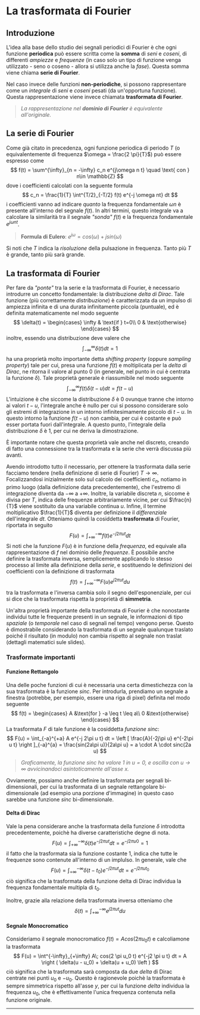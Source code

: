 # La trasformata di Fourier

## Introduzione
L'idea alla base dello studio dei segnali periodici di Fourier è che ogni
funzione **periodica** può essere scritta come la **somma** di *seni* e
*coseni*, di differenti *ampiezze* e *frequenze* (in caso solo un tipo di
funzione venga utilizzato - seno o coseno - allora si utilizza anche la *fase*).
Questa somma viene chiama **serie di Fourier**. 

Nel caso invece delle funzioni **non-periodiche**, si possono rappresentare come
un *integrale* di *seni* e *coseni* pesati (da un'opportuna funzione). Questa
rappresentazione viene invece chiamata **trasformata di Fourier**.

> *La rappresentazione nel **dominio di Fourier** è *equivalente*
> all'originale.*

## La serie di Fourier
Come già citato in precedenza, ogni funzione periodica di periodo $T$ (o
equivalentemente di frequenza $\omega = \frac{2 \pi}{T}$) può essere espresso
come
$$
f(t) = \sum^{\infty}_{n = -\infty} c_n e^{j\omega n t} \quad \text{ con } n\in
\mathbb{Z}
$$
dove i coefficienti calcolati con la seguente formula
$$
c_n = \frac{1}{T} \int^{T/2}_{-T/2} f(t) e^{-j \omega nt} dt
$$
i coefficienti vanno ad indicare *quanto* la frequenza fondamentale $\omega n$ è
presente all'interno del segnale $f(t)$. In altri termini, questo integrale va a
calcolare la similarità tra il segnale *"sonda"* $f(t)$ e la frequenza
fondamentale $e^{j\omega nt}$.

> **Formula di Eulero**: $e^{j \omega} = cos(\omega) + j sin(\omega)$

Si noti che $T$ indica la *risoluzione* della pulsazione in frequenza. Tanto più
$T$ è grande, tanto più sarà grande.

## La trasformata di Fourier
Per fare da *"ponte"* tra la serie e la trasformata di Fourier, è necessario
introdurre un concetto fondamentale: la distribuzione *delta di Dirac*. Tale
funzione (più correttamente *distribuzione*) è caratterizzata da un impulso di
ampiezza infinita e di una durata infinitamente piccola (puntuale), ed è
definita matematicamente nel modo seguente
$$
\delta(t) = 
\begin{cases}
\infty & \text{if } t=0\\
0 & \text{otherwise}
\end{cases}
$$
inoltre, essendo una distribuzione deve valere che
$$
\int_{-\infty}^{\infty} \delta(t) dt = 1
$$
ha una proprietà molto importante detta *shifting property* (oppure *sampling
property*) tale per cui, presa una funzione $f(t)$ e moltiplicata per la *delta
di Dirac*, ne ritorna il valore al punto $0$ (in generale, nel punto in cui è
centrata la funzione $\delta$). Tale proprietà generale è riassumibile nel modo
seguente
$$
\int_{-\infty}^{\infty} f(t) \delta(t - u) dt = f(t - u)
$$
L'intuizione è che siccome la distribuzione $\delta$ è 0 ovunque tranne che
intorno ai valori $t-u$, l'integrale anche è nullo per cui si possono
considerare solo gli estremi di integrazione in un intorno infinitesimamente
piccolo di $t-u$. In questo intorno la funzione $f(t - u)$ non cambia, per cui è
costante e può esser portata fuori dall'integrale. A questo punto, l'integrale
della distribuzione $\delta$ è 1, per cui ne deriva la dimostrazione.

È importante notare che questa proprietà vale anche nel discreto, creando di
fatto una connessione tra la trasformata e la serie che verrà discussa più
avanti.

Avendo introdotto tutto il necessario, per ottenere la trasformata dalla serie
facciamo tendere (nella definizione di serie di Fourier) $T \rightarrow \infty$.
Focalizzandosi inizialmente solo sul calcolo dei coefficienti $c_n$, notiamo in
primo luogo (dalla definizione data precedentemente), che l'estremo di
integrazione diventa da $-\infty$ a $+\infty$. Inoltre, la variabile discreta
$n$, siccome è divisa per $T$, indica delle frequenze arbitrariamente vicine,
per cui $\frac{n}{T}$ viene sostituito da una variabile continua $u$. Infine, il
termine moltiplicativo $\frac{1}{T}$ diventa per definizione il *differenziale*
dell'integrale $dt$. Otteniamo quindi la cosiddetta **trasformata** di Fourier,
riportata in seguito
$$
F(u) = \int^{-\infty}_{+\infty} f(t) e^{-j 2\pi ut} dt
$$
Si noti che la funzione $F(u)$ è in funzione della *frequenza*, ed equivale alla
rappresentazione di $f$ nel dominio delle *frequenze*. È possibile anche
definire la trasformata inversa, semplicemente applicando lo stesso processo al
limite alla definizione della *serie*, e sostituendo le definizioni dei
coefficienti con la definizione di trasformata
$$
f(t) = \int^{-\infty}_{+\infty} F(u) e^{j 2\pi ut} du
$$
tra la trasformata e l'inversa cambia solo il segno dell'esponenziale, per cui
si dice che la trasformata rispetta la proprietà di **simmetria**.

Un'altra proprietà importante della trasformata di Fourier è che nonostante
individui tutte le frequenze presenti in un segnale, le informazioni di tipo
*spaziale* (o *temporale* nel caso di segnali nel tempo) vengono perse. Questo è
dimostrabile considerando la trasformata di un segnale qualunque traslato poiché
il risultato (in modulo) non cambia rispetto al segnale non traslat (dettagli
matematici sule slides).


### Trasformate importanti

#### Funzione Rettangolo
Una delle poche funzioni di cui è necessaria una certa dimestichezza con la sua
trasformata è la funzione $sinc$. Per introdurla, prendiamo un segnale a
finestra (potrebbe, per esempio, essere una riga di pixel) definita nel modo
seguente
$$
f(t) = 
\begin{cases}
A &\text{for } -a \leq t \leq a\\
0 &\text{otherwise}
\end{cases}
$$
La trasformata $F$ di tale funzione è la cosiddetta *funzione sinc*:
$$
F(u) =
\int_{-a}^{+a} A e^{-j 2\pi u t} dt =
\left [ \frac{A}{-2j\pi u} e^{-2\pi u t} \right ]_{-a}^{a} =
\frac{sin(2a\pi u)}{2a\pi u} = 
a \cdot A \cdot sinc(2a u)
$$

> *Graficamente, la funzione $sinc$ ha valore $1$ in $u=0$, e oscilla con $u
  \rightarrow \infty$ avvicinandoci asintoticamente all'asse $x$.*

Ovviamente, possiamo anche definire la trasformata per segnali bi-dimensionali,
per cui la trasformata di un segnale rettangolare bi-dimensionale (ad esempio
una porzione d'immagine) in questo caso sarebbe una funzione $sinc$
bi-dimensionale.

#### Delta di Dirac
Vale la pena considerare anche la trasformata della funzione $\delta$ introdotta
precedentemente, poichè ha diverse caratteristiche degne di nota.
$$
F(u) = \int^{-\infty}_{+\infty} \delta(t) e^{-j 2\pi ut} dt = e^{-j 2 \pi u 0} =
1
$$
il fatto che la trasformata sia la funzione costante $1$, indica che tutte le
frequenze sono contenute all'interno di un implulso. In generale, vale che
$$
F(u) = \int^{-\infty}_{+\infty} \delta(t - t_0) e^{-j 2\pi ut} dt = e^{-j 2 \pi u t_0}
$$
ciò significa che la trasformata della funzione delta di Dirac individua la
frequenza fondamentale multipla di $t_0$.

Inoltre, grazie alla relazione della trasformata inversa otteniamo che
$$
\delta(t) = \int^{-\infty}_{+\infty} e^{j2 \pi u t} du
$$

#### Segnale Monocromatico
Consideriamo il segnale monocromatico $f(t) = A cos(2 \pi u_0 t)$ e calcoliamone
la trasformata
$$
F(u) = \int^{-\infty}_{+\infty} A\; cos(2 \pi u_0 t) e^{-j2 \pi u t} dt =
A \right ( \delta(u - u_0) + \delta(u + u_0) \left )
$$
ciò significa che la trasformata sarà composta da due $delta$ di Dirac centrate
nei punti $u_0$ e $-u_0$. Questo è ragionevole poichè la trasformata è sempre
simmetrica rispetto all'asse $y$, per cui la funzione $delta$ individua la
frequenza $u_0$, che è effettivamente l'unica frequenza contenuta nella funzione
originale.

--- 


